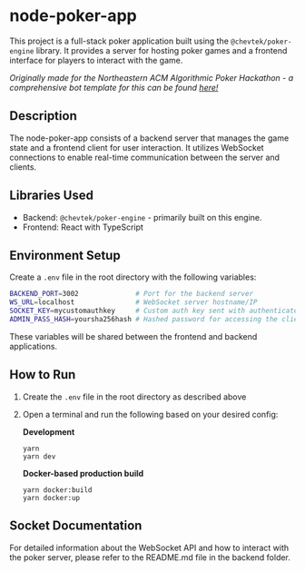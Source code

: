 # node-poker-app

This project is a full-stack poker application built using the `@chevtek/poker-engine` library. It provides a server for hosting poker games and a frontend interface for players to interact with the game.

_Originally made for the Northeastern ACM Algorithmic Poker Hackathon - a comprehensive bot template for this can be found [here!](https://github.com/akala47/acm_pokerbot)_

## Description

The node-poker-app consists of a backend server that manages the game state and a frontend client for user interaction. It utilizes WebSocket connections to enable real-time communication between the server and clients.

## Libraries Used

- Backend: `@chevtek/poker-engine` - primarily built on this engine.
- Frontend: React with TypeScript

## Environment Setup

Create a `.env` file in the root directory with the following variables:

```bash
BACKEND_PORT=3002              # Port for the backend server
WS_URL=localhost               # WebSocket server hostname/IP
SOCKET_KEY=mycustomauthkey     # Custom auth key sent with authenticated socket messages
ADMIN_PASS_HASH=yoursha256hash # Hashed password for accessing the client/GUI
```

These variables will be shared between the frontend and backend applications.

## How to Run

1. Create the `.env` file in the root directory as described above
2. Open a terminal and run the following based on your desired config:

   **Development**
   ```
   yarn
   yarn dev
   ```

   **Docker-based production build**
   ```
   yarn docker:build
   yarn docker:up
   ```

## Socket Documentation

For detailed information about the WebSocket API and how to interact with the poker server, please refer to the README.md file in the backend folder.
